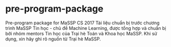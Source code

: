 # pre-program-package
Pre-program package for MaSSP CS 2017
Tài liệu chuẩn bị trước chương trình MaSSP Tin học - chủ đề Machine Learning, được tổng hợp và chuẩn bị bởi nhóm mentors Tin học của Trại hè Toán và Khoa học MaSSP.
Khi sử dụng, xin hãy ghi rõ nguồn từ Trại hè MaSSP.